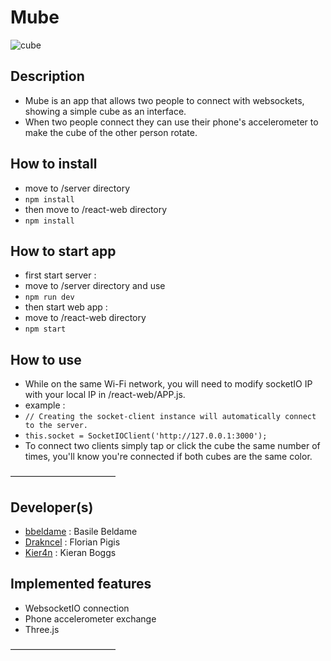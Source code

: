 # Mube
![cube](http://hdwallpaperdaily.com/wp-content/uploads/2014/07/space-cube-wallpaper-1920x1080.jpg)
## Description

- Mube is an app that allows two people to connect with websockets, showing a simple cube as an interface. 
- When two people connect they can use their phone's accelerometer to make the cube of the other person rotate.

## How to install
 
- move to /server directory
- `npm install`
- then move to /react-web directory
- `npm install` 

## How to start app

- first start server :
- move to /server directory and use 
- `npm run dev`
- then start web app :
- move to /react-web directory
- `npm start`

## How to use

- While on the same Wi-Fi network, you will need to modify socketIO IP with your local IP in /react-web/APP.js. 
- example :
- `// Creating the socket-client instance will automatically connect to the server.`
- `this.socket = SocketIOClient('http://127.0.0.1:3000');`
- To connect two clients simply tap or click the cube the same number of times, you'll know you're connected if both cubes are the same color.


————————————
## Developer(s)

- [bbeldame](https://github.com/bbeldame) : Basile Beldame
- [Drakncel](https://github.com/Drakncel) : Florian Pigis
- [Kier4n](https://github.com/Kier4n) : Kieran Boggs

## Implemented features

- WebsocketIO connection
- Phone accelerometer exchange
- Three.js
 
————————————
